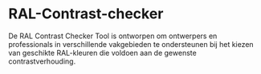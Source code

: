 # RAL-Contrast-checker
De RAL Contrast Checker Tool is ontworpen om ontwerpers en professionals in verschillende vakgebieden te ondersteunen bij het kiezen van geschikte RAL-kleuren die voldoen aan de gewenste contrastverhouding.
